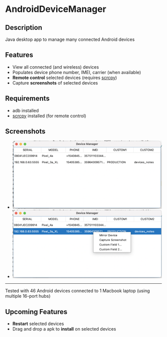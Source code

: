 # AndroidDeviceManager

## Description ##
Java desktop app to manage many connected Android devices

## Features ##
- View all connected (and wireless) devices
- Populates device phone number, IMEI, carrier (when available)
- **Remote control** selected devices (requires [scrcpy](https://github.com/Genymobile/scrcpy))
- Capture **screenshots** of selected devices

## Requirements ##
- adb installed
- [scrcpy](https://github.com/Genymobile/scrcpy) installed (for remote control)
 
## Screenshots ##
- ![](resources/screenshot1.png)
- ![](resources/screenshot2.png)

---
Tested with 46 Android devices connected to 1 Macbook laptop (using multiple 16-port hubs)

## Upcoming Features ##
- **Restart** selected devices
- Drag and drop a apk to **install** on selected devices